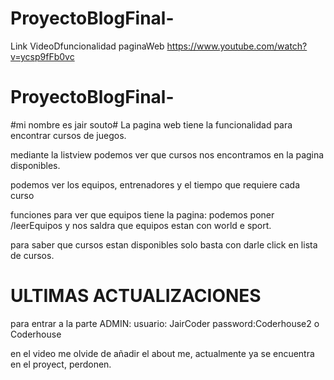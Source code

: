 # ProyectoBlogFinal-
Link VideoDfuncionalidad paginaWeb
https://www.youtube.com/watch?v=ycsp9fFb0vc
# ProyectoBlogFinal-

#mi nombre es jair souto#
La pagina web tiene la funcionalidad para encontrar cursos de juegos.

mediante la listview podemos ver que cursos nos encontramos en la pagina disponibles.

podemos ver los equipos, entrenadores y el tiempo que requiere cada curso


funciones para ver que equipos tiene la pagina: podemos poner /leerEquipos y nos saldra que equipos estan con world e sport.

para saber que cursos estan disponibles solo basta con darle click en lista de cursos.


# ULTIMAS ACTUALIZACIONES
para entrar a la parte ADMIN: 
usuario: JairCoder
password:Coderhouse2 o Coderhouse

en el video me olvide de añadir el about me, actualmente ya se encuentra en el proyect, perdonen.




